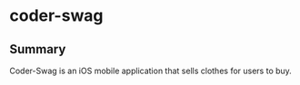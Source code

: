 # coder-swag

## Summary

Coder-Swag is an iOS mobile application that sells clothes for users to buy.
